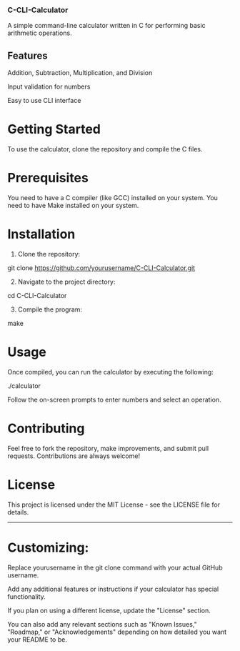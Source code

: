 
### C-CLI-Calculator

A simple command-line calculator written in C for performing basic arithmetic operations.

## Features

Addition, Subtraction, Multiplication, and Division

Input validation for numbers

Easy to use CLI interface


# Getting Started

To use the calculator, clone the repository and compile the C files.

# Prerequisites

You need to have a C compiler (like GCC) installed on your system.
You need to have Make installed on your system.

# Installation

1. Clone the repository:

git clone https://github.com/yourusername/C-CLI-Calculator.git


2. Navigate to the project directory:

cd C-CLI-Calculator


3. Compile the program:

make



# Usage

Once compiled, you can run the calculator by executing the following:

./calculator

Follow the on-screen prompts to enter numbers and select an operation.

# Contributing

Feel free to fork the repository, make improvements, and submit pull requests. Contributions are always welcome!

# License

This project is licensed under the MIT License - see the LICENSE file for details.


---

# Customizing:

Replace yourusername in the git clone command with your actual GitHub username.

Add any additional features or instructions if your calculator has special functionality.

If you plan on using a different license, update the "License" section.


You can also add any relevant sections such as "Known Issues," "Roadmap," or "Acknowledgements" depending on how detailed you want your README to be. 
